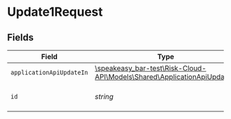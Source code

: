 # Update1Request


## Fields

| Field                                                                                                                    | Type                                                                                                                     | Required                                                                                                                 | Description                                                                                                              |
| ------------------------------------------------------------------------------------------------------------------------ | ------------------------------------------------------------------------------------------------------------------------ | ------------------------------------------------------------------------------------------------------------------------ | ------------------------------------------------------------------------------------------------------------------------ |
| `applicationApiUpdateIn`                                                                                                 | [\speakeasy_bar-test\Risk-Cloud-API\Models\Shared\ApplicationApiUpdateIn](../../models/shared/ApplicationApiUpdateIn.md) | :heavy_check_mark:                                                                                                       | N/A                                                                                                                      |
| `id`                                                                                                                     | *string*                                                                                                                 | :heavy_check_mark:                                                                                                       | The unique ID of the application                                                                                         |